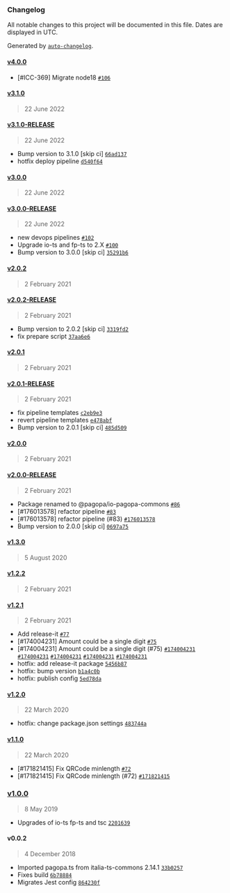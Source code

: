 ### Changelog

All notable changes to this project will be documented in this file. Dates are displayed in UTC.

Generated by [`auto-changelog`](https://github.com/CookPete/auto-changelog).

#### [v4.0.0](https://github.com/pagopa/io-pagopa-commons/compare/v3.1.0...v4.0.0)

- [#ICC-369] Migrate node18 [`#106`](https://github.com/pagopa/io-pagopa-commons/pull/106)

#### [v3.1.0](https://github.com/pagopa/io-pagopa-commons/compare/v3.1.0-RELEASE...v3.1.0)

> 22 June 2022

#### [v3.1.0-RELEASE](https://github.com/pagopa/io-pagopa-commons/compare/v3.0.0...v3.1.0-RELEASE)

> 22 June 2022

- Bump version to 3.1.0 [skip ci] [`66ad137`](https://github.com/pagopa/io-pagopa-commons/commit/66ad1379a7dd5ebf44e4341397240166d684c1bf)
- hotfix deploy pipeline [`d540f64`](https://github.com/pagopa/io-pagopa-commons/commit/d540f64bc61568be25a120b79fff7bee27da984e)

#### [v3.0.0](https://github.com/pagopa/io-pagopa-commons/compare/v3.0.0-RELEASE...v3.0.0)

> 22 June 2022

#### [v3.0.0-RELEASE](https://github.com/pagopa/io-pagopa-commons/compare/v2.0.2...v3.0.0-RELEASE)

> 22 June 2022

- new devops pipelines [`#102`](https://github.com/pagopa/io-pagopa-commons/pull/102)
- Upgrade io-ts and fp-ts to 2.X [`#100`](https://github.com/pagopa/io-pagopa-commons/pull/100)
- Bump version to 3.0.0 [skip ci] [`35291b6`](https://github.com/pagopa/io-pagopa-commons/commit/35291b6413967275f63df89ed546bd576c4f7038)

#### [v2.0.2](https://github.com/pagopa/io-pagopa-commons/compare/v2.0.2-RELEASE...v2.0.2)

> 2 February 2021

#### [v2.0.2-RELEASE](https://github.com/pagopa/io-pagopa-commons/compare/v2.0.1...v2.0.2-RELEASE)

> 2 February 2021

- Bump version to 2.0.2 [skip ci] [`3319fd2`](https://github.com/pagopa/io-pagopa-commons/commit/3319fd2fe6dbde7492ce02cd93039199dc1fd9ef)
- fix prepare script [`37aa6e6`](https://github.com/pagopa/io-pagopa-commons/commit/37aa6e687cadab58474c3a458dd188c708fc6ad4)

#### [v2.0.1](https://github.com/pagopa/io-pagopa-commons/compare/v2.0.1-RELEASE...v2.0.1)

> 2 February 2021

#### [v2.0.1-RELEASE](https://github.com/pagopa/io-pagopa-commons/compare/v2.0.0...v2.0.1-RELEASE)

> 2 February 2021

- fix pipeline templates [`c2eb9e3`](https://github.com/pagopa/io-pagopa-commons/commit/c2eb9e38c0a48debfdfe60bea95512f2a3f37b9a)
- revert pipeline templates [`e478abf`](https://github.com/pagopa/io-pagopa-commons/commit/e478abf1bd7eec64e6f1176eaca22ee2c3833ad7)
- Bump version to 2.0.1 [skip ci] [`485d509`](https://github.com/pagopa/io-pagopa-commons/commit/485d50964f1667e0447f9e7ba8a677066924c106)

#### [v2.0.0](https://github.com/pagopa/io-pagopa-commons/compare/v2.0.0-RELEASE...v2.0.0)

> 2 February 2021

#### [v2.0.0-RELEASE](https://github.com/pagopa/io-pagopa-commons/compare/v1.3.0...v2.0.0-RELEASE)

> 2 February 2021

- Package renamed to @pagopa/io-pagopa-commons [`#86`](https://github.com/pagopa/io-pagopa-commons/pull/86)
- [#176013578] refactor pipeline [`#83`](https://github.com/pagopa/io-pagopa-commons/pull/83)
- [#176013578] refactor pipeline (#83) [`#176013578`](https://www.pivotaltracker.com/story/show/176013578)
- Bump version to 2.0.0 [skip ci] [`0697a75`](https://github.com/pagopa/io-pagopa-commons/commit/0697a75b77f60eb8f0b11193b0c4d15a7f23dab7)

#### [v1.3.0](https://github.com/pagopa/io-pagopa-commons/compare/v1.2.2...v1.3.0)

> 5 August 2020

#### [v1.2.2](https://github.com/pagopa/io-pagopa-commons/compare/v1.2.1...v1.2.2)

> 2 February 2021

#### [v1.2.1](https://github.com/pagopa/io-pagopa-commons/compare/v1.2.0...v1.2.1)

> 2 February 2021

- Add release-it [`#77`](https://github.com/pagopa/io-pagopa-commons/pull/77)
- [#174004231] Amount could be a single digit [`#75`](https://github.com/pagopa/io-pagopa-commons/pull/75)
- [#174004231] Amount could be a single digit (#75) [`#174004231`](https://www.pivotaltracker.com/story/show/174004231) [`#174004231`](https://www.pivotaltracker.com/story/show/174004231) [`#174004231`](https://www.pivotaltracker.com/story/show/174004231) [`#174004231`](https://www.pivotaltracker.com/story/show/174004231) [`#174004231`](https://www.pivotaltracker.com/story/show/174004231)
- hotfix: add release-it package [`5456b87`](https://github.com/pagopa/io-pagopa-commons/commit/5456b8770e0f8c2f67fdec550825a3ade409ec5a)
- hotfix: bump version [`b1a4c0b`](https://github.com/pagopa/io-pagopa-commons/commit/b1a4c0bc6da23ebb88f9ad2cb82a8d83fbe830c9)
- hotfix: publish config [`5ed78da`](https://github.com/pagopa/io-pagopa-commons/commit/5ed78da67e15962ada086789ab531b42ec84388d)

#### [v1.2.0](https://github.com/pagopa/io-pagopa-commons/compare/v1.1.0...v1.2.0)

> 22 March 2020

- hotfix: change package.json settings [`483744a`](https://github.com/pagopa/io-pagopa-commons/commit/483744add20420987180c0039e458c6888b0ecdd)

#### [v1.1.0](https://github.com/pagopa/io-pagopa-commons/compare/v1.0.0...v1.1.0)

> 22 March 2020

- [#171821415] Fix QRCode minlength [`#72`](https://github.com/pagopa/io-pagopa-commons/pull/72)
- [#171821415] Fix QRCode minlength (#72) [`#171821415`](https://www.pivotaltracker.com/story/show/171821415)

### [v1.0.0](https://github.com/pagopa/io-pagopa-commons/compare/v0.0.2...v1.0.0)

> 8 May 2019

- Upgrades of io-ts fp-ts and tsc [`2201639`](https://github.com/pagopa/io-pagopa-commons/commit/22016393d59755ad7be779788eb02999fe51f48a)

#### v0.0.2

> 4 December 2018

- Imported pagopa.ts from italia-ts-commons 2.14.1 [`33b0257`](https://github.com/pagopa/io-pagopa-commons/commit/33b02570a2aa08ae2acd16b98b782ff09a03a1cf)
- Fixes build [`6b78884`](https://github.com/pagopa/io-pagopa-commons/commit/6b788846435c2db21efa88a69e9b366e93b54e19)
- Migrates Jest config [`864230f`](https://github.com/pagopa/io-pagopa-commons/commit/864230f4604b5f89298be323d64d7ac15081c12d)
